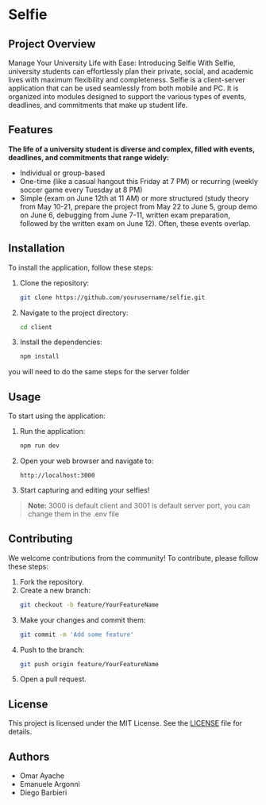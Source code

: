 # Selfie

## Project Overview
Manage Your University Life with Ease: Introducing Selfie
With Selfie, university students can effortlessly plan their private, social, and academic lives with maximum flexibility and completeness. Selfie is a client-server application that can be used seamlessly from both mobile and PC. It is organized into modules designed to support the various types of events, deadlines, and commitments that make up student life.


## Features
**The life of a university student is diverse and complex, filled with events, deadlines, and commitments that range widely:**
- Individual or group-based
- One-time (like a casual hangout this Friday at 7 PM) or recurring (weekly soccer game every Tuesday at 8 PM)
- Simple (exam on June 12th at 11 AM) or more structured (study theory from May 10-21, prepare the project from May 22 to June 5, group demo on June 6, debugging from June 7-11, written exam preparation, followed by the written exam on June 12). Often, these events overlap.


## Installation
To install the application, follow these steps:

1. Clone the repository:
   ```bash
   git clone https://github.com/yourusername/selfie.git
   ```
2. Navigate to the project directory:
   ```bash
   cd client
   ```
3. Install the dependencies:
   ```bash
   npm install
   ```
you will need to do the same steps for the server folder

## Usage
To start using the application:

1. Run the application:
   ```bash
   npm run dev
   ```
2. Open your web browser and navigate to:
   ```
   http://localhost:3000
   ```
3. Start capturing and editing your selfies!

> **Note:** 3000 is default client and 3001 is default server port, you can change them in the .env file

## Contributing
We welcome contributions from the community! To contribute, please follow these steps:

1. Fork the repository.
2. Create a new branch:
   ```bash
   git checkout -b feature/YourFeatureName
   ```
3. Make your changes and commit them:
   ```bash
   git commit -m 'Add some feature'
   ```
4. Push to the branch:
   ```bash
   git push origin feature/YourFeatureName
   ```
5. Open a pull request.

## License
This project is licensed under the MIT License. See the [LICENSE](LICENSE) file for details.

## Authors
- Omar Ayache
- Emanuele Argonni
- Diego Barbieri

